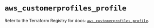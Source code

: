 # `aws_customerprofiles_profile`

Refer to the Terraform Registry for docs: [`aws_customerprofiles_profile`](https://registry.terraform.io/providers/hashicorp/aws/6.6.0/docs/resources/customerprofiles_profile).
